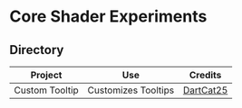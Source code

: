 # Core Shader Experiments
## Directory
Project | Use | Credits
------- | --- | -------
Custom Tooltip | Customizes Tooltips | [DartCat25](https://github.com/DartCat25/resourcepacks)
